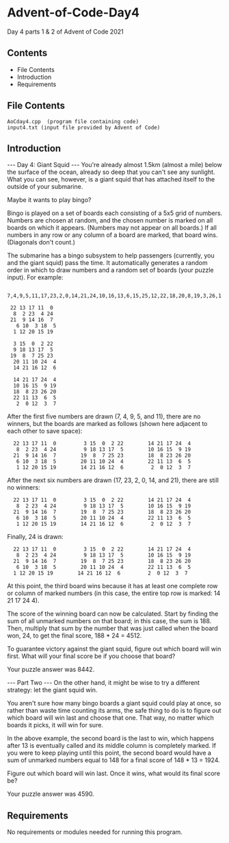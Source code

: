 # Advent-of-Code-Day4
Day 4 parts 1 &amp; 2 of Advent of Code 2021

Contents
---------------------
* File Contents
* Introduction
* Requirements

## File Contents
	
    AoCday4.cpp  (program file containing code)
    input4.txt (input file provided by Advent of Code)

## Introduction
--- Day 4: Giant Squid ---
You're already almost 1.5km (almost a mile) below the surface of the ocean, already so deep that you can't see any sunlight. What you can see, however, is a giant squid that has attached itself to the outside of your submarine.

Maybe it wants to play bingo?

Bingo is played on a set of boards each consisting of a 5x5 grid of numbers. Numbers are chosen at random, and the chosen number is marked on all boards on which it appears. (Numbers may not appear on all boards.) If all numbers in any row or any column of a board are marked, that board wins. (Diagonals don't count.)

The submarine has a bingo subsystem to help passengers (currently, you and the giant squid) pass the time. It automatically generates a random order in which to draw numbers and a random set of boards (your puzzle input). For example:

 	 7,4,9,5,11,17,23,2,0,14,21,24,10,16,13,6,15,25,12,22,18,20,8,19,3,26,1

 	 22 13 17 11  0
 	  8  2 23  4 24
 	 21  9 14 16  7
	   6 10  3 18  5
 	  1 12 20 15 19

 	  3 15  0  2 22
 	  9 18 13 17  5
 	 19  8  7 25 23
	  20 11 10 24  4
	  14 21 16 12  6

	  14 21 17 24  4
	  10 16 15  9 19
	  18  8 23 26 20
	  22 11 13  6  5
	   2  0 12  3  7
After the first five numbers are drawn (7, 4, 9, 5, and 11), there are no winners, but the boards are marked as follows (shown here adjacent to each other to save space):

	  22 13 17 11  0         3 15  0  2 22        14 21 17 24  4
	   8  2 23  4 24         9 18 13 17  5        10 16 15  9 19
	  21  9 14 16  7        19  8  7 25 23        18  8 23 26 20
	   6 10  3 18  5        20 11 10 24  4        22 11 13  6  5
	   1 12 20 15 19        14 21 16 12  6         2  0 12  3  7
After the next six numbers are drawn (17, 23, 2, 0, 14, and 21), there are still no winners:

	  22 13 17 11  0         3 15  0  2 22        14 21 17 24  4
	   8  2 23  4 24         9 18 13 17  5        10 16 15  9 19
	  21  9 14 16  7        19  8  7 25 23        18  8 23 26 20
	   6 10  3 18  5        20 11 10 24  4        22 11 13  6  5
	   1 12 20 15 19        14 21 16 12  6         2  0 12  3  7
Finally, 24 is drawn:

	  22 13 17 11  0         3 15  0  2 22        14 21 17 24  4
	   8  2 23  4 24         9 18 13 17  5        10 16 15  9 19
	  21  9 14 16  7        19  8  7 25 23        18  8 23 26 20
	   6 10  3 18  5        20 11 10 24  4        22 11 13  6  5
 	  1 12 20 15 19        14 21 16 12  6         2  0 12  3  7
At this point, the third board wins because it has at least one complete row or column of marked numbers (in this case, the entire top row is marked: 14 21 17 24 4).

The score of the winning board can now be calculated. Start by finding the sum of all unmarked numbers on that board; in this case, the sum is 188. Then, multiply that sum by the number that was just called when the board won, 24, to get the final score, 188 * 24 = 4512.

To guarantee victory against the giant squid, figure out which board will win first. What will your final score be if you choose that board?

Your puzzle answer was 8442.

--- Part Two ---
On the other hand, it might be wise to try a different strategy: let the giant squid win.

You aren't sure how many bingo boards a giant squid could play at once, so rather than waste time counting its arms, the safe thing to do is to figure out which board will win last and choose that one. That way, no matter which boards it picks, it will win for sure.

In the above example, the second board is the last to win, which happens after 13 is eventually called and its middle column is completely marked. If you were to keep playing until this point, the second board would have a sum of unmarked numbers equal to 148 for a final score of 148 * 13 = 1924.

Figure out which board will win last. Once it wins, what would its final score be?

Your puzzle answer was 4590.

## Requirements
No requirements or modules needed for running this program.
